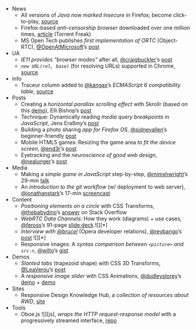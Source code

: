  - News
   - All versions of *Java now marked insecure* in Firefox; become click-to-play, [source](https://twitter.com/nsIAnswers/status/391241673902006272)
   - Firefox-based *anti-censorship browser* downloaded over one million times, [article](http://torrentfreak.com/pirate-bays-anti-censorship-browser-clocks-1-million-downloads-131019/) (Torrent Freak)
   - MS Open Tech publishes *first implementation of ORTC* (Object-RTC), [@OpenAtMicrosoft]()’s [post](http://msopentech.com/blog/2013/10/18/ms-open-tech-publishes-first-implementation-w3c-ortc-simplify-web-based-real-time-communications/)
 - UA
   - *IE11 provides “browser modes”* after all, [@craigbuckler]()’s [post](http://www.sitepoint.com/ie11-browser-modes-return/)
   - *`new URL(rel, base)`* (for resolving URLs) supported in Chrome, [source](https://twitter.com/ErikArvidsson/status/391628780113887232)
 - Info
   - Traceur column added to [@kangax]()’s *ECMAScript 6 compatibility table*, [source](https://twitter.com/kangax/status/391616416094650368)
 - Posts
   - Creating a *horizontal parallax scrolling effect* with Skrollr (based on this [demo](http://www.cabletv.com/the-walking-dead)), Elli Bishop’s [post](http://dev.opera.com/articles/view/creating-game-style-parallax-scrolling-zombie-edition/)
   - Technique: Dynamically reading *media query breakpoints in JavaScript*, Jens Eraßmy’s [post](http://tech.particulate.me/javascript/2013/10/10/how-to-conveniently-check-for-responsive-breakpoints-in-javascript/)
   - Building a photo sharing *app for Firefox OS*, [@sidneyallen]()’s beginner-friendly [post](https://blog.stackmob.com/2013/10/building-a-photo-sharing-app-for-firefox-os/)
   - Mobile HTML5 games: Resizing the game area *to fit the device screen*, [@end3r]()’s [post](http://html5hub.com/screen-size-management-in-mobile-html5-games/)
   - Eyetracking and the *neuroscience of good web design*, [@nealunger]()’s [post](http://www.fastcompany.com/3019886/buyology/eyetracking-and-the-neuroscience-of-good-web-design)
 - Media
   - Making a *simple game in JavaScript* step-by-step, [@mimshwright]()’s 29-min [talk](http://vimeo.com/74008847)
   - An *introduction to the git workflow* (w/ deployment to web server), [@jonathanstark]()’s 17-min [screencast](http://youtu.be/24NGu1vGBiw)
 - Content
   - *Positioning elements on a circle* with CSS Transforms, [@thebabydino]()’s [answer](http://stackoverflow.com/a/12817454/425275) on Stack Overflow
   - *WebRTC Data Channels*: How they work (diagrams) + use cases, [@feross]()’s 91-page [slide deck](https://speakerdeck.com/feross/webrtc-data-black-magic) ![][*]
   - *Interview with [@brucel]()* (Opera developer relations), [@reybango]()’s [post](http://net.tutsplus.com/articles/35298/) ![][*]
   - Responsive images: A *syntax comparison between `<picture>` and `src-n`*, [@wilto]()’s [gist](https://gist.github.com/Wilto/27d6925e8c1a71a87a03)
 - Demos
   - *Slanted tabs* (trapezoid shape) with CSS 3D Transforms, [@LeaVerou]()’s [post](http://lea.verou.me/2013/10/slanted-tabs-with-css-3d-transforms/)
   - A *responsive image slider* with CSS Animations, [@dudleystorey]()’s [demo](http://demosthenes.info/blog/627/Make-A-Responsive-CSS3-Image-Slider) + [demo](http://codepen.io/dudleystorey/pen/ehKpi)
 - Sites
   - Responsive Design Knowledge Hub, a *collection of resources about RWD*, [site](http://www.ugurus.com/responsive-design)
 - Tools
   - Oboe.js ![][js], *wraps the HTTP request-response model* with a progressively streamed interface, [repo](https://github.com/jimhigson/oboe.js) 
